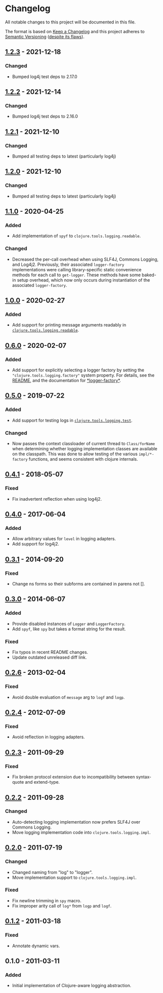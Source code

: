 # Changelog
All notable changes to this project will be documented in this file.

The format is based on [Keep a Changelog](http://keepachangelog.com/en/1.0.0/)
and this project adheres to [Semantic Versioning](http://semver.org/spec/v2.0.0.html)
([despite its flaws](https://www.youtube.com/watch?v=oyLBGkS5ICk)).

## [1.2.3] - 2021-12-18

### Changed
- Bumped log4j test deps to 2.17.0

## [1.2.2] - 2021-12-14

### Changed
- Bumped log4j test deps to 2.16.0

## [1.2.1] - 2021-12-10

### Changed
- Bumped all testing deps to latest (particularly log4j)

## [1.2.0] - 2021-12-10

### Changed
- Bumped all testing deps to latest (particularly log4j)

## [1.1.0] - 2020-04-25
### Added 
- Add implementation of `spyf` to `clojure.tools.logging.readable`.

### Changed
- Decreased the per-call overhead when using SLF4J, Commons Logging, and Log4j2.
  Previously, their associated `logger-factory` implementations were calling
  library-specific static convenience methods for each call to `get-logger`.
  These methods have some baked-in setup overhead, which now only occurs during
  instantiation of the associated `logger-factory`.

## [1.0.0] - 2020-02-27
### Added
- Add support for printing message arguments readably in
  [`clojure.tools.logging.readable`](https://clojure.github.io/tools.logging/#clojure.tools.logging.readable).

## [0.6.0] - 2020-02-07
### Added
- Add support for explicitly selecting a logger factory by setting the
 `"clojure.tools.logging.factory"` system property. For details, see the
 [README](https://github.com/clojure/tools.logging#configuration),
 and the documentation for [\*logger-factory\*](https://clojure.github.io/tools.logging/#clojure.tools.logging/*logger-factory*).

## [0.5.0] - 2019-07-22
### Added
- Add support for testing logs in [`clojure.tools.logging.test`](https://clojure.github.io/tools.logging/#clojure.tools.logging.test).

### Changed
- Now passes the context classloader of current thread to `Class/forName` when
  determining whether logging implementation classes are available on the
  classpath. This was done to allow testing of the various `impl/*-factory`
  functions, and seems consistent with clojure internals.

## [0.4.1] - 2018-05-07
### Fixed
- Fix inadvertent reflection when using log4j2.

## [0.4.0] - 2017-06-04
### Added
- Allow arbitrary values for `level` in logging adapters.
- Add support for log4j2.

## [0.3.1] - 2014-09-20
### Fixed
- Change ns forms so their subforms are contained in parens not [].

## [0.3.0] - 2014-06-07
### Added
- Provide disabled instances of `Logger` and `LoggerFactory`.
- Add `spyf`, like `spy` but takes a format string for the result.

### Fixed
- Fix typos in recent README changes.
- Update outdated unreleased diff link.

## [0.2.6] - 2013-02-04
### Fixed
- Avoid double evaluation of `message` arg to `logf` and `logp`.

## [0.2.4] - 2012-07-09
### Fixed
- Avoid reflection in logging adapters.

## [0.2.3] - 2011-09-29
### Fixed
- Fix broken protocol extension due to incompatibility between syntax-quote and
  extend-type.

## [0.2.2] - 2011-09-28
### Changed
- Auto-detecting logging implementation now prefers SLF4J over Commons Logging.
- Move logging implementation code into `clojure.tools.logging.impl`.

## [0.2.0] - 2011-07-19
### Changed
- Changed naming from "log" to "logger".
- Move implementation support to `clojure.tools.logging.impl`.
### Fixed
- Fix newline trimming in `spy` macro.
- Fix improper arity call of `log*` from `logp` and `logf`.

## [0.1.2] - 2011-03-18
### Fixed
- Annotate dynamic vars.

## 0.1.0 - 2011-03-11
### Added
- Initial implementation of Clojure-aware logging abstraction. 

[Unreleased]: https://github.com/clojure/tools.logging/compare/tools.logging-1.1.0...HEAD
[1.2.3]: https://github.com/clojure/tools.logging/compare/v1.2.2...v1.2.3
[1.2.2]: https://github.com/clojure/tools.logging/compare/v1.2.1...v1.2.2
[1.2.1]: https://github.com/clojure/tools.logging/compare/v1.2.0...v1.2.1
[1.2.0]: https://github.com/clojure/tools.logging/compare/tools.logging-1.1.0...v1.2.0
[1.1.0]: https://github.com/clojure/tools.logging/compare/tools.logging-1.0.0...tools.logging-1.1.0
[1.0.0]: https://github.com/clojure/tools.logging/compare/tools.logging-0.6.0...tools.logging-1.0.0
[0.6.0]: https://github.com/clojure/tools.logging/compare/tools.logging-0.5.0...tools.logging-0.6.0
[0.5.0]: https://github.com/clojure/tools.logging/compare/tools.logging-0.4.1...tools.logging-0.5.0
[0.4.1]: https://github.com/clojure/tools.logging/compare/tools.logging-0.4.0...tools.logging-0.4.1
[0.4.0]: https://github.com/clojure/tools.logging/compare/tools.logging-0.3.1...tools.logging-0.4.0
[0.3.1]: https://github.com/clojure/tools.logging/compare/tools.logging-0.3.0...tools.logging-0.3.1
[0.3.0]: https://github.com/clojure/tools.logging/compare/tools.logging-0.2.6...tools.logging-0.3.0
[0.2.6]: https://github.com/clojure/tools.logging/compare/tools.logging-0.2.4...tools.logging-0.2.6
[0.2.4]: https://github.com/clojure/tools.logging/compare/tools.logging-0.2.3...tools.logging-0.2.4
[0.2.3]: https://github.com/clojure/tools.logging/compare/tools.logging-0.2.2...tools.logging-0.2.3
[0.2.2]: https://github.com/clojure/tools.logging/compare/tools.logging-0.2.0...tools.logging-0.2.2
[0.2.0]: https://github.com/clojure/tools.logging/compare/tools.logging-0.1.2...tools.logging-0.2.0
[0.1.2]: https://github.com/clojure/tools.logging/compare/tools.logging-0.1.0...tools.logging-0.1.2
